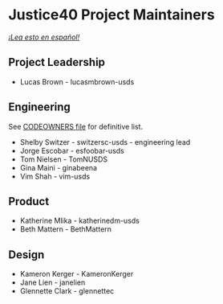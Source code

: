 # Justice40 Project Maintainers

*[¡Lea esto en español!](MAINTAINERS-es.md)*

## Project Leadership
- Lucas Brown - lucasmbrown-usds

## Engineering
See [CODEOWNERS file](./github/CODEOWNERS) for definitive list.

- Shelby Switzer - switzersc-usds - engineering lead
- Jorge Escobar - esfoobar-usds
- Tom Nielsen - TomNUSDS
- Gina Maini - ginabeena
- Vim Shah - vim-usds

## Product
- Katherine Mlika - katherinedm-usds
- Beth Mattern - BethMattern

## Design
- Kameron Kerger - KameronKerger
- Jane Lien - janelien
- Glennette Clark - glennettec
